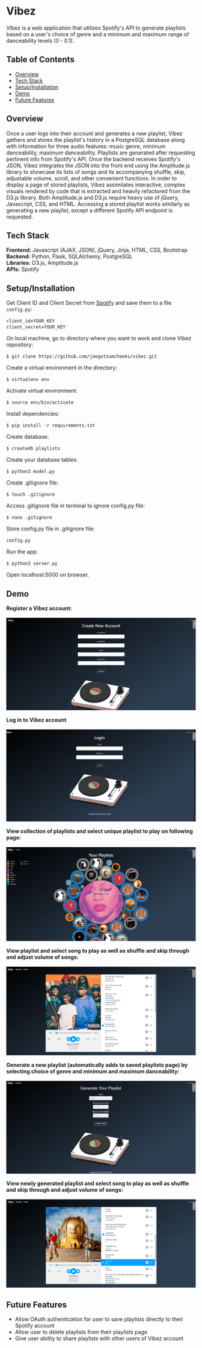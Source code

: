 # Vibez

Vibez is a web application that utilizes Spotify's API to generate playlists based on a user's choice of genre and a minimum and maximum range of danceability levels (0 - 0.1).

## Table of Contents
* [Overview](#overview)<br/>
* [Tech Stack](#techstack)<br/>
* [Setup/Installation](#installation)<br/>
* [Demo](#demo)<br/>
* [Future Features](#features)

<a name="overview"/></a>
## Overview
Once a user logs into their account and generates a new playlist, Vibez gathers and stores the playlist's history in a PostgreSQL database along with information for three audio features: music genre, minimum danceability, maximum danceability. Playlists are generated after requesting pertinent info from Spotify's API. Once the backend receives Spotify's JSON, Vibez integrates the JSON into the front end using the Amplitude.js library to showcase its lists of songs and its accompanying shuffle, skip, adjustable volume, scroll, and other convenient functions. In order to display a page of stored playlists, Vibez assimilates interactive, complex visuals rendered by code that is extracted and heavily refactored from the D3.js library. Both Amplitude.js and D3.js require heavy use of jQuery, Javascript, CSS, and HTML. Accessing a stored playlist works similarly as generating a new playlist, except a different Spotify API endpoint is requested.

<a name="techstack"/></a>
## Tech Stack
**Frontend:** Javascript (AJAX, JSON), jQuery, Jinja, HTML, CSS, Bootstrap</br>
**Backend:** Python, Flask, SQLAlchemy, PostgreSQL<br/>
**Libraries:** D3.js, Amplitude.js<br/>
**APIs:** Spotify<br/>

<a name="installation"/></a>
## Setup/Installation
Get Client ID and Client Secret from [Spotify](https://developer.spotify.com/) and save them to a file `config.py`:
```
client_id=YOUR_KEY
client_secret=YOUR_KEY
```
On local machine, go to directory where you want to work and clone Vibez repository:
```
$ git clone https://github.com/jaegotsumcheeks/vibez.git
```
Create a virtual environment in the directory:
```
$ virtualenv env
```
Activate virtual environment:
```
$ source env/bin/activate
```
Install dependencies:
```
$ pip install -r requirements.txt
```
Create database:
```
$ createdb playlists
```
Create your database tables:
```
$ python3 model.py
```
Create .gitignore file:
```
$ touch .gitignore
```
Access .gitignore file in terminal to ignore config.py file:
```
$ nano .gitignore
```
Store config.py file in .gitignore file:
```
config.py
```
Run the app:
```
$ python3 server.py
```
Open localhost:5000 on browser.

<a name="demo"/></a>
## Demo
**Register a Vibez account:**
<br/><br/>
![Registration](/static/img/README/register.png)
<br/>

**Log in to Vibez account**
<br/><br/>
![Login](/static/img/README/login.png)
<br/>

**View collection of playlists and select unique playlist to play on following page:**
<br/><br/>
![View Playlists and Select](/static/img/README/select_playlists.png)
<br/>

**View playlist and select song to play as well as shuffle and skip through and adjust volume of songs:**
<br/><br/>
![View and Play Songs](/static/img/README/old_songs.png)
<br/>

**Generate a new playlist (automatically adds to saved playlists page) by selecting choice of genre and minimum and maximum danceability:**
<br/><br/>
![Generate New Playlist](/static/img/README/generate_playlist.png)
<br/>

**View newly generated playlist and select song to play as well as shuffle and skip through and adjust volume of songs:**
<br/><br/>
![View and Play Songs](/static/img/README/new_songs.png)
<br/>

<a name="features"/></a>
## Future Features
* Allow OAuth authentication for user to save playlists directly to their Spotify account
* Allow user to delete playlists from their playlists page
* Give user ability to share playlists with other users of Vibez account 